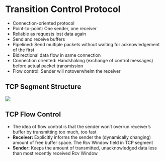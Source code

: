 # Transition Control Protocol
- Connection-oriented protocol
- Point-to-point: One sender, one receiver
- Reliable as requests lost data again
- Send and receive buffers
- Pipelined: Send multiple packets without waiting for acknowledgement of the first
- Bidirectional data flow in same connection
- Connection oriented: Handshaking (exchange of control messages) before actual packet transmission
- Flow control: Sender will notoverwhelm the receiver
## TCP Segment Structure
![](TCP-segment-structure.png)
## TCP Flow Control
- The idea of flow control is that the sender won’t overrun receiver’s buffer by transmitting too much, too fast
- **Receiver:** Explicitly informs the sender the (dynamically changing) amount of free buffer space. The Rcv Window field in TCP segment 
- **Sender:** Keeps the amount of transmitted, unacknowledged data less than most recently received Rcv Window
